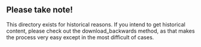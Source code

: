 ## Please take note!

This directory exists for historical reasons. If you intend to get historical content, please check out the download_backwards method, as that makes the process very easy except in the most difficult of cases.
